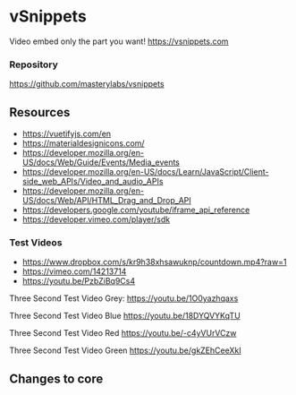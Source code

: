 # vSnippets

Video embed only the part you want!
https://vsnippets.com

### Repository

https://github.com/masterylabs/vsnippets

## Resources

- https://vuetifyjs.com/en
- https://materialdesignicons.com/
- https://developer.mozilla.org/en-US/docs/Web/Guide/Events/Media_events
- https://developer.mozilla.org/en-US/docs/Learn/JavaScript/Client-side_web_APIs/Video_and_audio_APIs
- https://developer.mozilla.org/en-US/docs/Web/API/HTML_Drag_and_Drop_API
- https://developers.google.com/youtube/iframe_api_reference
- https://developer.vimeo.com/player/sdk

### Test Videos

- https://www.dropbox.com/s/kr9h38xhsawuknp/countdown.mp4?raw=1
- https://vimeo.com/14213714
- https://youtu.be/PzbZiBq9Cs4

Three Second Test Video Grey:
https://youtu.be/1O0yazhqaxs

Three Second Test Video Blue
https://youtu.be/18DYQVYKqTU

Three Second Test Video Red
https://youtu.be/-c4yVUrVCzw

Three Second Test Video Green
https://youtu.be/gkZEhCeeXkI

## Changes to core
